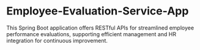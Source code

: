 # Employee-Evaluation-Service-App
This Spring Boot application offers RESTful APIs for streamlined employee performance evaluations, supporting efficient management and HR integration for continuous improvement.
